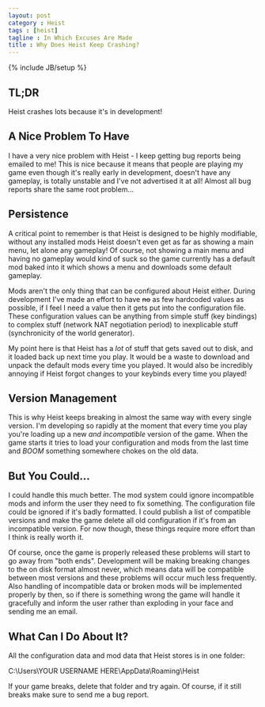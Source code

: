```yaml
---
layout: post
category : Heist
tags : [heist]
tagline : In Which Excuses Are Made
title : Why Does Heist Keep Crashing?
---
```

{% include JB/setup %}


## TL;DR

Heist crashes lots because it's in development!

## A Nice Problem To Have

I have a very nice problem with Heist - I keep getting bug reports being emailed to me! This is nice because it means that people are playing my game even though it's really early in development, doesn't have any gameplay, is totally unstable and I've not advertised it at all! Almost all bug reports share the same root problem...

## Persistence

A critical point to remember is that Heist is designed to be highly modifiable, without any installed mods Heist doesn't even get as far as showing a main menu, let alone any gameplay! Of course, not showing a main menu and having no gameplay would kind of suck so the game currently has a default mod baked into it which shows a menu and downloads some default gameplay.

Mods aren't the only thing that can be configured about Heist either. During development I've made an effort to have <del>no</del> as few hardcoded values as possible, if I feel I need a value then it gets put into the configuration file. These configuration values can be anything from simple stuff (key bindings) to complex stuff (network NAT negotiation period) to inexplicable stuff (synchronicity of the world generator).

My point here is that Heist has a _lot_ of stuff that gets saved out to disk, and it loaded back up next time you play. It would be a waste to download and unpack the default mods every time you played. It would also be incredibly annoying if Heist forgot changes to your keybinds every time you played!

## Version Management

This is why Heist keeps breaking in almost the same way with every single version. I'm developing so rapidly at the moment that every time you play you're loading up a new _and incompatible_ version of the game. When the game starts it tries to load your configuration and mods from the last time and *BOOM* something somewhere chokes on the old data.

## But You Could...

I could handle this much better. The mod system could ignore incompatible mods and inform the user they need to fix something. The configuration file could be ignored if it's badly formatted. I could publish a list of compatible versions and make the game delete all old configuration if it's from an incompatible version. For now though, these things require more effort than I think is really worth it.

Of course, once the game is properly released these problems will start to go away from "both ends". Development will be making breaking changes to the on disk format almost never, which means data will be compatible between most versions and these problems will occur much less frequently. Also handling of incompatible data or broken mods will be implemented properly by then, so if there is something wrong the game will handle it gracefully and inform the user rather than exploding in your face and sending me an email.

## What Can I Do About It?

All the configuration data and mod data that Heist stores is in one folder:

C:\Users\YOUR USERNAME HERE\AppData\Roaming\Heist

If your game breaks, delete that folder and try again. Of course, if it still breaks make sure to send me a bug report.